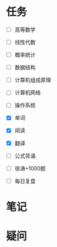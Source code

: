 ```toc
```
# 任务
- [ ]   高等数学
		
- [ ]   线性代数

- [ ]   概率统计

- [ ]   数据结构

- [ ]   计算机组成原理

- [ ]   计算机网络

- [ ]   操作系统

- [x]   单词
    
- [x]   阅读

- [x]   翻译

- [ ]   公式背诵

- [ ]   徐涛+1000题

- [ ]   每日复盘

# 笔记


# 疑问




